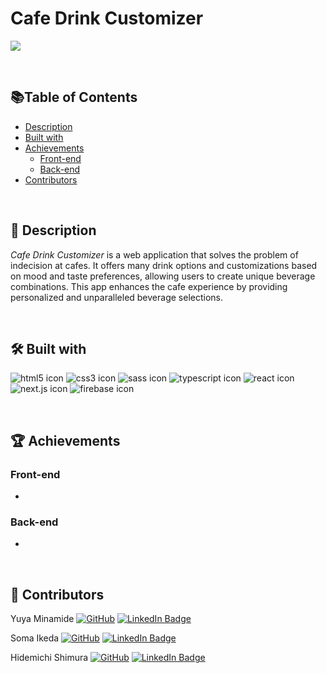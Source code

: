 # **Cafe Drink Customizer**

![](public/readme-images/app-demo.gif)

<br/>

## 📚**Table of Contents**

- [Description](#📖-description)
- [Built with](#🛠-built-with)
- [Achievements](#🏆-achievements)
  - [Front-end](#front-end)
  - [Back-end](#back-end)
- [Contributors](#👥-contributors)

<br/>

## 📖 **Description**

_Cafe Drink Customizer_ is a web application that solves the problem of indecision at cafes. It offers many drink options and customizations based on mood and taste preferences, allowing users to create unique beverage combinations. This app enhances the cafe experience by providing personalized and unparalleled beverage selections.

<br/>

## 🛠 **Built with**

<p align="left"> 
  <img alt="html5 icon" src="https://img.icons8.com/color/48/undefined/html-5--v1.png"/>
  <img alt="css3 icon" src="https://img.icons8.com/color/48/undefined/css3.png"/>
<!-- SASS is going to be replaced with styled-components later -->
  <img alt="sass icon" src="https://img.icons8.com/color/48/null/sass.png"/>
  <img alt="typescript icon" src="https://img.icons8.com/fluency/48/null/typescript--v2.png"/>
  <img alt="react icon" src="https://img.icons8.com/external-tal-revivo-color-tal-revivo/48/null/external-react-a-javascript-library-for-building-user-interfaces-logo-color-tal-revivo.png"/>
  <img alt="next.js icon" src="https://img.icons8.com/fluency-systems-regular/48/ffffff/nextjs.png"/>
  <img alt="firebase icon" src="https://img.icons8.com/color/48/null/firebase.png"/>
</p>

<br/>

## 🏆 **Achievements**

### **Front-end**

-

### **Back-end**

-

<br/>

## 👥 **Contributors**

Yuya Minamide [![GitHub](https://img.shields.io/badge/GitHub-100000?style=for-the-badge&logo=github&logoColor=white)](https://github.com/yuya-minamide) [![LinkedIn Badge](https://img.shields.io/badge/LinkedIn-Profile-informational?style=flat&logo=linkedin&logoColor=white&color=0D76A8)](https://www.linkedin.com/in/yuya-minamide/)

Soma Ikeda [![GitHub](https://img.shields.io/badge/GitHub-100000?style=for-the-badge&logo=github&logoColor=white)](https://github.com/Soma-dev0808) [![LinkedIn Badge](https://img.shields.io/badge/LinkedIn-Profile-informational?style=flat&logo=linkedin&logoColor=white&color=0D76A8)](https://www.linkedin.com/in/soma-ikeda-99b9741b6/)

Hidemichi Shimura [![GitHub](https://img.shields.io/badge/GitHub-100000?style=for-the-badge&logo=github&logoColor=white)](https://github.com/HidemichiShimura) [![LinkedIn Badge](https://img.shields.io/badge/LinkedIn-Profile-informational?style=flat&logo=linkedin&logoColor=white&color=0D76A8)](https://www.linkedin.com/in/hidemichi-shimura/)
